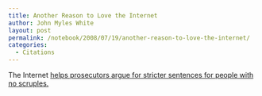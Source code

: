 ```yaml
---
title: Another Reason to Love the Internet
author: John Myles White
layout: post
permalink: /notebook/2008/07/19/another-reason-to-love-the-internet/
categories:
  - Citations
---
```


The Internet [helps prosecutors argue for stricter sentences for people with no scruples.](http://news.yahoo.com/s/ap/20080718/ap_on_hi_te/facebook_evidence)
